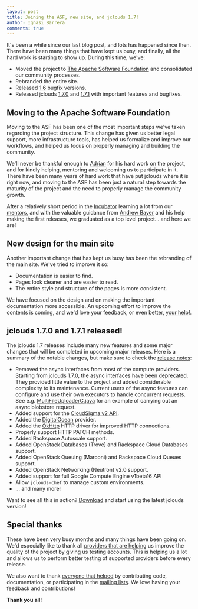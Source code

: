 ```yaml
---
layout: post
title: Joining the ASF, new site, and jclouds 1.7!
author: Ignasi Barrera
comments: true
---
```


It's been a while since our last blog post, and lots has happened since then. There have been many things that have kept us busy, and finally, all the hard work is starting to show up. During this time, we've:

* Moved the project to [The Apache Software Foundation](http://www.apache.org) and consolidated our community processes.
* Rebranded the entire site.
* Released [1.6](/releasenotes/1.6.3/) bugfix versions.
* Released jclouds [1.7.0](/releasenotes/1.7/) and [1.7.1](/releasenotes/1.7.1/) with important features and bugfixes.

## Moving to the Apache Software Foundation

Moving to the ASF has been one of the most important steps we've taken regarding the project structure. This change has given us better legal support, more infrastructure tools, has helped us formalize and improve our workflows, and helped us focus on properly managing and building the community.

We'll never be thankful enough to [Adrian](https://twitter.com/adrianfcole) for his hard work on the project, and for kindly helping, mentoring and welcoming us to participate in it. There have been many years of hard work that have put jclouds where it is right now, and moving to the ASF has been just a natural step towards the maturity of the project and the need to properly manage the community growth.

After a relatively short period in the [Incubator](https://incubator.apache.org) learning a lot from our [mentors](https://incubator.apache.org/projects/jclouds.html), and with the valuable guidance from [Andrew Bayer](https://twitter.com/abayer) and his help making the first releases, we graduated as a top level project... and here we are!

## New design for the main site

Another important change that has kept us busy has been the rebranding of the main site. We've tried to improve it so:

* Documentation is easier to find.
* Pages look cleaner and are easier to read.
* The entire style and structure of the pages is more consistent.

We have focused on the design and on making the important documentation more accessible. An upcoming effort to improve the contents is coming, and we'd love your feedback, or even better, [your help](http://wiki.apache.org/jclouds/How%20to%20Contribute%20Documentation)!.

## jclouds 1.7.0 and 1.7.1 released!

The jclouds 1.7 releases include many new features and some major changes that will be completed in upcoming major releases. Here is a summary of the notable changes, but make sure to check the [release notes](/releasenotes/):

* Removed the async interfaces from most of the compute providers. Starting from jclouds 1.7.0, the async interfaces have been deprecated. They provided little value to the project and added considerable complexity to its maintenance. Current users of the async features can configure and use their own executors to handle concurrent requests. See e.g. [MultiFileUploaderC.java](https://github.com/jclouds/jclouds-cloud-storage-workshop/blob/master/exercise2/src/main/java/org/jclouds/labs/blobstore/exercise2/MultiFileUploaderC.java) for an example of carrying out an async blobstore request.
* Added support for the [CloudSigma v2 API](https://cloudsigma-docs.readthedocs.org/en/2.10/).
* Added the [DigitalOcean](https://www.digitalocean.com) provider.
* Added the [OkHttp](http://square.github.io/okhttp/) HTTP driver for improved HTTP connections.
* Properly support HTTP PATCH methods.
* Added Rackspace Autoscale support.
* Added OpenStack Databases (Trove) and Rackspace Cloud Databases support.
* Added OpenStack Queuing (Marconi) and Rackspace Cloud Queues support.
* Added OpenStack Networking (Neutron) v2.0 support.
* Added support for full Google Compute Engine v1beta16 API
* Allow `jclouds-chef` to manage custom environments.
* ... and many more!

Want to see all this in action? [Download](/start/install) and start using the latest jclouds version!

## Special thanks

These have been very busy months and many things have been going on. We'd especially like to thank all [providers that are helping](http://wiki.apache.org/jclouds/Test%20Provider%20Thanks) us improve the quality of the project by giving us testing accounts. This is helping us a lot and allows us to perform better testing of supported providers before every release.

We also want to thank [everyone that helped](http://www.ohloh.net/p/jclouds/contributors?query=&sort=latest_commit) by contributing code, documentation, or participating in the [mailing lists](/community). We love having your feedback and contributions!

**Thank you all!**
